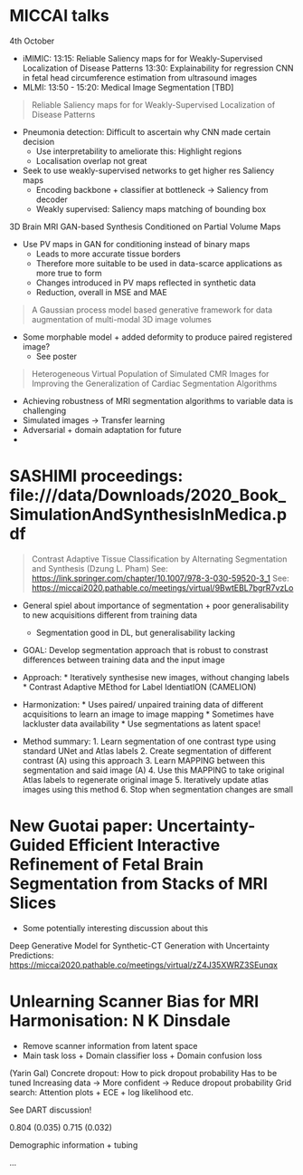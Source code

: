 # MICCAI talks
4th October
- iMIMIC: 13:15: Reliable Saliency maps for for Weakly-Supervised Localization of Disease Patterns
          13:30: Explainability for regression CNN in fetal head circumference estimation from ultrasound images
- MLMI: 13:50 - 15:20: Medical Image Segmentation [TBD]

> Reliable Saliency maps for for Weakly-Supervised Localization of Disease Patterns
- Pneumonia detection: Difficult to ascertain why CNN made certain decision
  - Use interpretability to ameliorate this: Highlight regions
  - Localisation overlap not great
- Seek to use weakly-supervised networks to get higher res Saliency maps
  - Encoding backbone + classifier at bottleneck -> Saliency from decoder
  - Weakly supervised: Saliency maps matching of bounding box

3D Brain MRI GAN-based Synthesis Conditioned on Partial Volume Maps
- Use PV maps in GAN for conditioning instead of binary maps
  - Leads to more accurate tissue borders
  - Therefore more suitable to be used in data-scarce applications as more true to form
  - Changes introduced in PV maps reflected in synthetic data
  - Reduction, overall in MSE and MAE

> A Gaussian process model based generative framework for data augmentation of multi-modal 3D image volumes
- Some morphable model + added deformity to produce paired registered image?
  - See poster

> Heterogeneous Virtual Population of Simulated CMR Images for Improving the Generalization of Cardiac Segmentation Algorithms
- Achieving robustness of MRI segmentation algorithms to variable data is challenging
- Simulated images -> Transfer learning
- Adversarial + domain adaptation for future
-

# SASHIMI proceedings: file:///data/Downloads/2020_Book_SimulationAndSynthesisInMedica.pdf

> Contrast Adaptive Tissue Classification by Alternating Segmentation and Synthesis (Dzung L. Pham)
See: https://link.springer.com/chapter/10.1007/978-3-030-59520-3_1
See: https://miccai2020.pathable.co/meetings/virtual/9BwtEBL7bgrR7vzLo

- General spiel about importance of segmentation + poor generalisability to new acquisitions different from training data
  - Segmentation good in DL, but generalisability lacking
- GOAL: Develop segmentation approach that is robust to constrast differences between training data and the input image
- Approach: * Iteratively synthesise new images, without changing labels
            * Contrast Adaptive MEthod for Label IdentiatION (CAMELION)

- Harmonization: * Uses paired/ unpaired training data of different acquisitions to learn an image to image mapping
                 * Sometimes have lackluster data availability
                 * Use segmentations as latent space!

- Method summary: 1. Learn segmentation of one contrast type using standard UNet and Atlas labels
                  2. Create segmentation of different contrast (A) using this approach
                  3. Learn MAPPING between this segmentation and said image (A)
                  4. Use this MAPPING to take original Atlas labels to regenerate original image
                  5. Iteratively update atlas images using this method
                  6. Stop when segmentation changes are small



# New Guotai paper: Uncertainty-Guided Efficient Interactive Refinement of Fetal Brain Segmentation from Stacks of MRI Slices
- Some potentially interesting discussion about this

Deep Generative Model for Synthetic-CT Generation with Uncertainty Predictions: https://miccai2020.pathable.co/meetings/virtual/zZ4J35XWRZ3SEunqx

# Unlearning Scanner Bias for MRI Harmonisation: N K Dinsdale
- Remove scanner information from latent space
- Main task loss + Domain classifier loss + Domain confusion loss


(Yarin Gal) Concrete dropout: How to pick dropout probability
            Has to be tuned
            Increasing data -> More confident -> Reduce dropout probability
            Grid search: Attention plots + ECE + log likelihood etc.


See DART discussion!

0.804 (0.035)
0.715 (0.032)

Demographic information + tubing

...
